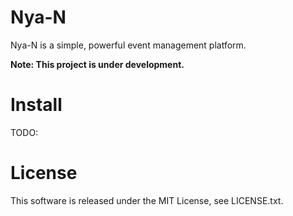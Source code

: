 # Nya-N
Nya-N is a simple, powerful event management platform.




**Note: This project is under development.**

# Install
TODO:


# License
This software is released under the MIT License, see LICENSE.txt.
